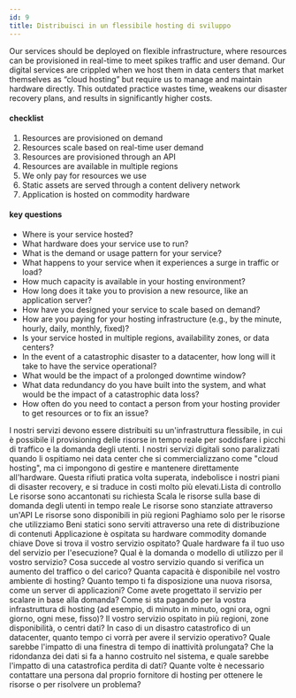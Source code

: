 ```yaml
---
id: 9
title: Distribuisci in un flessibile hosting di sviluppo
---
```


Our services should be deployed on flexible infrastructure, where resources can be provisioned in real-time to meet spikes traffic and user demand. Our digital services are crippled when we host them in data centers that market themselves as “cloud hosting” but require us to manage and maintain hardware directly. This outdated practice wastes time, weakens our disaster recovery plans, and results in significantly higher costs.

#### checklist
1. Resources are provisioned on demand
2. Resources scale based on real-time user demand
3. Resources are provisioned through an API
4. Resources are available in multiple regions
5. We only pay for resources we use
6. Static assets are served through a content delivery network
7. Application is hosted on commodity hardware

#### key questions
-	Where is your service hosted?
-	What hardware does your service use to run?
-	What is the demand or usage pattern for your service?
-	What happens to your service when it experiences a surge in traffic or load?
-	How much capacity is available in your hosting environment?
-	How long does it take you to provision a new resource, like an application server?
-	How have you designed your service to scale based on demand?
-	How are you paying for your hosting infrastructure (e.g., by the minute, hourly, daily, monthly, fixed)?
-	Is your service hosted in multiple regions, availability zones, or data centers?
-	In the event of a catastrophic disaster to a datacenter, how long will it take to have the service operational?
-	What would be the impact of a prolonged downtime window?
-	What data redundancy do you have built into the system, and what would be the impact of a catastrophic data loss?
-	How often do you need to contact a person from your hosting provider to get resources or to fix an issue?


I nostri servizi devono essere distribuiti su un'infrastruttura flessibile, in cui è possibile il provisioning delle risorse in tempo reale per soddisfare i picchi di traffico e la domanda degli utenti. I nostri servizi digitali sono paralizzati quando li ospitiamo nei data center che si commercializzano come "cloud hosting", ma ci impongono di gestire e mantenere direttamente all'hardware. Questa rifiuti pratica volta superata, indebolisce i nostri piani di disaster recovery, e si traduce in costi molto più elevati.Lista di controllo
Le risorse sono accantonati su richiesta
Scala le risorse sulla base di domanda degli utenti in tempo reale
Le risorse sono stanziate attraverso un'API
Le risorse sono disponibili in più regioni
Paghiamo solo per le risorse che utilizziamo
Beni statici sono serviti attraverso una rete di distribuzione di contenuti
Applicazione è ospitata su hardware commodity
domande chiave
Dove si trova il vostro servizio ospitato?
Quale hardware fa il tuo uso del servizio per l'esecuzione?
Qual è la domanda o modello di utilizzo per il vostro servizio?
Cosa succede al vostro servizio quando si verifica un aumento del traffico o del carico?
Quanta capacità è disponibile nel vostro ambiente di hosting?
Quanto tempo ti fa disposizione una nuova risorsa, come un server di applicazioni?
Come avete progettato il servizio per scalare in base alla domanda?
Come si sta pagando per la vostra infrastruttura di hosting (ad esempio, di minuto in minuto, ogni ora, ogni giorno, ogni mese, fisso)?
Il vostro servizio ospitato in più regioni, zone disponibilità, o centri dati?
In caso di un disastro catastrofico di un datacenter, quanto tempo ci vorrà per avere il servizio operativo?
Quale sarebbe l'impatto di una finestra di tempo di inattività prolungata?
Che la ridondanza dei dati si fa a hanno costruito nel sistema, e quale sarebbe l'impatto di una catastrofica perdita di dati?
Quante volte è necessario contattare una persona dal proprio fornitore di hosting per ottenere le risorse o per risolvere un problema?
